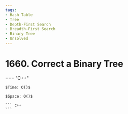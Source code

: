 ```yaml
---
tags:
- Hash Table
- Tree
- Depth-First Search
- Breadth-First Search
- Binary Tree
- Unsolved
---
```



# 1660. Correct a Binary Tree

=== "C++"

    $Time: O()$

    $Space: O()$

    ``` c++
    ```